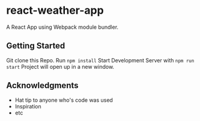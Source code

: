 # react-weather-app
A React App using Webpack module bundler.

## Getting Started

Git clone this Repo.
Run `npm install`
Start Development Server with `npm run start`
Project will open up in a new window.

## Acknowledgments

* Hat tip to anyone who's code was used
* Inspiration
* etc
